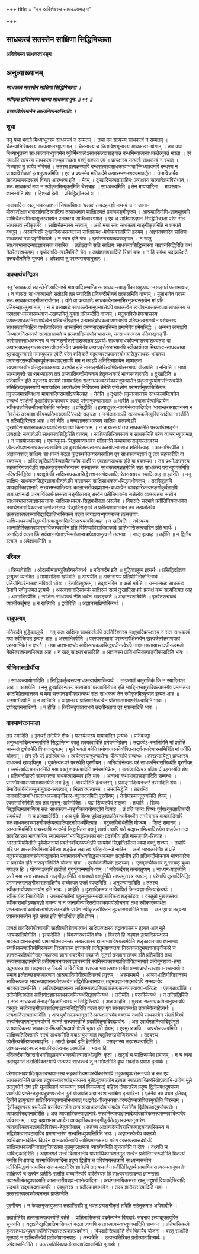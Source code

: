+++
title = "२२ अविशेषस्य साधकत्वभङ्गः"

+++


## साधकत्वं सतस्तेन साक्षिणा सिद्धिमिच्छता

**अविशेषस्य साधकत्वभङ्गः**

## अनुव्याख्यानम्

***साधकत्वं सतस्तेन साक्षिणा सिद्धिमिच्छता ।***

***स्वीकृतं ह्यविशेषस्य साध्या साधकता पुनः ॥ १९ ॥***

***तच्चाविशेषमानेन साध्यमित्यनवस्थितिः ।***

### सुधा

ननु यथा भवतो मिथ्याभूतस्य साधकत्वं न सम्मतम् । तथा मम सत्यस्य साधकत्वं न सम्मतम् । चैतन्यातिरिक्तस्य सत्यताऽनभ्युपगमात् । चैतन्यस्य च क्रियावेशशून्यस्य साधकत्वा-योगात् । तत्र यथा मिथ्याभूतस्य साधकत्वानभ्युपगमेन श्रुतेर्मिथ्यात्वेऽसाधकत्वप्रसङ्गान्न बन्धमिथ्यात्वसाधकतेत्युक्तं भवता । एवं मयाऽपि सत्यस्य साधकत्वमनभ्युपगच्छता वक्तुं शक्यत एव । प्रत्यक्षस्य सत्यत्वे साधकत्वं न स्यात् । मिथ्यात्वं तु त्वयैव नोपेयते । ततश्च प्रत्यक्षस्यापि बन्धसत्यत्वसाधकत्वाभावा‘न्मिथ्यात्वमपि बन्धस्य न प्रत्यक्षविरोधत’ इत्यनुपपन्नमिति । एवं च प्रथममेव मतिकर्दमे कथारम्भणमशक्यमापद्येत । तेनाविचार्यैव तावत्प्रमाणसदसत्त्वं विचार आरब्धव्य इति । मैवम् । दुःखादिसत्यताग्राहिणः प्रत्यक्षस्य सत्यत्वेऽप्यविरोधात् । सतः साधकत्वं मया न स्वीकृतमित्युक्तमिति चेत्तत्राह ॥ साधकत्वमिति ॥ तेन मायावादिना । भावरूपा-ज्ञानस्येति शेषः । हिशब्दो हेतौ । प्रसिद्धिद्योतको वा ।

मायावादिना खलु भावरूपाज्ञानं सिषाधयिषता ‘प्रत्यक्षं तावदहमज्ञो मामन्यं च न जाना-मीत्यपरोक्षावभासदर्शनादि’त्यादिना तत्साधनाय साक्षिप्रत्यक्षं प्रमाणमङ्गीकृतम् । आश्रयप्रतियोगि-ज्ञानभूतमपि साक्षिचैतन्यमित्याद्युत्तरवाक्येन प्रत्यक्षस्य साक्षित्वावगमात् । एवं च साक्षिणाऽज्ञान-सिद्धिमिच्छता परेण सतः साधकत्वं स्वीकृतमेव । साक्षिचैतन्यस्य सत्त्वात् । अतो मया सतः साधकत्वं नाङ्गीकृतमिति न शक्यते वक्तुम् । अस्माभिरपि दुःखादिबन्धसत्यतायां साक्षिप्रत्यक्ष-मेवोपन्यस्तमिति हृदयम् । अज्ञानवशादेव साक्षिणः साधकत्वं मयाऽङ्गीक्रियते । न स्वत इति चेन्न । इतरेतराश्रयत्वप्रसङ्गात् । न खलु साक्ष्यवभासादन्याऽज्ञानसत्ता तवास्ति । ततोऽज्ञाने सति साक्षिणः साधकत्वसिद्धिस्तस्यां चाज्ञानसिद्धिरिति कथं नेतरेतराश्रयत्वम् । द्वयोरनादि-त्वान्नैवमिति चेत् । तर्ह्यज्ञानवशादिति रिक्तं वचः । न हि सर्वथा यद्यन्नापेक्षते तत्तदधीनमिति युज्यते । अपेक्षायां तु परस्पराश्रयानुत्तारः ।

### वाक्यार्थचन्द्रिका

ननु ‘साधकत्वं सतस्तेने’त्यादिभाष्ये मायावादिसम्बन्धि सत्साधक-त्वाङ्गीकारव्युत्पादनमसङ्गतं फलाभावात् । न चासतः साधकत्वाभावे सतोऽपि तन्न स्यादिति प्रतिबन्दीमोचनं तत्फलमिति वाच्यम् । मूलाभावेन परस्य सतः साधकत्वाङ्गीकारायोगात् । योगे वा प्रत्यक्षादेः साधकत्वेनास्माभिरनुपन्यस्तत्वेन मां प्रति प्रतिबन्द्याऽनुत्थानात् । न च प्रत्यक्षादेः साधकत्वेनानुपन्यासेऽपि बाधकत्वेन त्वयोपन्यासात्स्वपक्षासाधकस्य च परपक्षबाधकत्वासम्भवात्त-त्खण्डयितुं युक्ता प्रतिबन्दीति वाच्यम् । मदुक्तविरोधोपन्यासस्य परोक्तसाधकनिरासार्थत्वेन प्रतिबन्दीग्रहणेन प्रत्यक्षादेर्बाधकत्वासम्भवेऽपि प्रतिपक्षत्वसम्भवेन परोक्तस्य साधकत्वानिर्वाहेन व्यर्थत्वादित्यत आस्तामियं प्रमाणसदसत्त्वचिन्ता प्रमाणेनैव प्रमेयसिद्धेः । अन्यथा त्वयाऽपि मिथ्यात्वनिराकरणे सत्यतासाधने च प्रत्यक्षादिप्रमाणोपन्यासस्य, सत्साधकत्वस्य प्रतिवाद्यनङ्गी-कारेणासत्साधकत्वस्य च स्वानङ्गीकारेणाशक्यतयाऽऽवयोः साधकबाधकोपन्यासस्याशक्यतया वा कथाभावप्रसङ्गात्सत्त्वासत्त्वौदासीन्येन प्रमाणेनैव कथाप्रवृत्तेरुभाभ्यामपि स्वीकार्यतया मिथ्यात्व-साधकतया श्रुत्याद्युपन्यासो ममाप्युपपन्न एवेति परेण शङ्किते मदुपन्यस्तप्रमाणस्योभयसिद्धसाधक-भावतया प्रमाणसदसत्त्वविचारपूर्वककथाप्रवृत्तावपि मम न काऽपि क्षतिरित्याशयेन भाष्यकृता स्वप्रमाणस्योभयसिद्धसाधकभावः प्रदर्श्यत इति नासङ्गतिरित्यभिप्रेत्योत्तरभाष्यं योजयति ॥ नन्विति ॥ भाष्ये साध्यानुक्तेः साध्यमध्याहृत्य तत्र प्राप्तप्रतिबन्दीमोचनाय हेतुकथनपरं भाष्यमवतारयति ॥ दुःखादिति ॥ प्रतिवादिन इति प्रकृतस्य परामर्शे मायावादिनः सत्साधकत्वस्वीकारानुपन्यासेन प्रकृतानुपयोगापत्तिस्त्वयेति सन्निहितप्रकृतस्यापि मायावादिन आपरोक्ष्येण निर्दिष्टस्य तेनेति पारोक्ष्येण परामर्शानुपपत्तिरित्यतः प्रकृतत्वमात्रविवक्षया मायावादिपरामर्शोऽयमित्याह ॥ तेनेति ॥ दुःखादेः प्रकृतत्वात्तस्य साधकत्वमित्यनेन सम्बन्धे साक्षिणो दुःखादिसाधकत्वस्य स्पष्टं परेणानुपन्यासादाह ॥ भावेति ॥ स्वाकार्यत्वाभिप्रायेण स्वीकृतत्वोक्तिर्नौपचारिकीति भावेनाह ॥ प्रसिद्धीति ॥ इत्याद्युत्तर-वाक्येनेत्यत्रादिपदेन ‘भावान्तरस्याज्ञानस्य न निवर्तकं तस्याज्ञानविषयप्रतिभासत्वादि’त्यादेः सङ्ग्रहः । नन्वेतावताऽपि सत्साधकमित्युक्तिस्तदीया नास्तीति न तत्सिद्धिरित्यत आह ॥ एवं चेति ॥ नन्वज्ञानसाधकस्य साक्षिणः सत्यत्वेऽपि दुःखादिसत्यतासाधकप्रत्यक्षादिसत्यताया किमागतम् । न च यत्सत्यं तन्न साधकमिति परव्याप्तिभङ्गेन प्रत्यक्षादेः सत्यत्वेऽपि साधकत्वसिद्धिरिति वाच्यम् । साक्षिव्यतिरिक्तसत्यं न साधकमिति परेण व्याप्त्यभ्युपगमात् । न चाप्रयोजकत्वम् । एवमप्युभय-सिद्धप्रमाणाभावेन मतिकर्दमे कथाभावप्रसङ्गस्तदवस्थ एवेत्यतोऽज्ञानसाधकसत्यसाक्षिण एव दुःखादिसत्यतासाधकतयोपन्यासान्न क्षतिरित्याह ॥ अस्माभिरपीति ॥ अज्ञानवशात् साक्षिणः साधकत्वं वदता कूटस्थचैतन्यरूपसाक्षिण एव साधकत्वमज्ञानं तु तत्र सहकारीति वा वक्तव्यम् । अविद्यावृत्तिप्रतिबिम्बतचैतन्यमेव साक्षी स एवाज्ञानसाधक इति वा वक्तव्यम् । तत्र प्रथमेऽज्ञानस्य सहकारिमात्रत्वेऽपि साधककूटस्थचैतन्यस्य सत्त्वात्सतः साधकत्वमक्षतमेवेति सतः साधकत्वं पराभ्युपगतमिति मदिष्टसिद्धिरेव । पक्षद्वयेऽपि साक्षिसाधकत्वसिद्धेरज्ञानसापेक्षत्वादितरेतराश्रयश्च स्यादित्याह ॥ इतरेति ॥ ननु साक्षिणः साधकत्वसिद्धेरज्ञानाधीनत्वेऽपि नाज्ञानस्य साक्षिसाधकत्व-सिद्ध्यधीनत्वम् । तदसिद्धावपि व्यावहारिकाज्ञानादेः सत्त्वसम्भवादित्यतः कालान्तरीयब्रह्मज्ञान-बाध्यत्वेन व्यावहारिकत्वमङ्गीकुर्वताऽपि त्वयाऽज्ञानादौ पारमार्थिकार्थगतसत्त्वानङ्गीकारात् सत्त्वेन प्रतीतिमात्रमेव सत्तेत्येव वक्तव्यतया सत्त्वेन साक्ष्यवभासरूपाज्ञानसत्तायाः साक्षिसाधकत्व-सिद्ध्यधीनता अस्त्येव । वियदादेः सद्भावे प्रतीतिनियमाभावेन तत्रार्थगतमायिकसत्त्वाङ्गीकारेऽप्य-विद्यादिसद्भावे त प्रतीत्यभावाभावेन तत्र तत्प्रतीतेरेव तत्सत्तारूपत्वस्याविद्यादिप्रातिभासिकत्वं वदता त्वयाऽप्यभ्युपगमाच्च तत्सत्तायाः साक्षिसाधकत्वसिद्ध्यधीनत्वाद्युक्तमितरेतराश्रयत्वमित्याह ॥ न खल्विति ॥ तवेत्यस्य आत्मातिरिक्तसर्वापारमार्थिकत्ववादिन इति विशिष्याविद्याविद्यकादेः प्रातिभासिकत्ववादिन इति चार्थः । अनादित्वं वदता किं सर्वथाऽनपेक्षाऽभिमतोतान्यत्रापेक्षायामुत्पत्तौ तदभावः । नाद्य इत्याह ॥ तर्हीति ॥ न द्वितीय इत्याह ॥ अपेक्षायामिति ॥

### परिमल

॥ क्रियावेशेति ॥ औदासीन्यप्रच्युतिहीनस्येत्यर्थः ॥ मतिकर्दम इति ॥ बुद्धिकालुष्य इत्यर्थः । प्रसिद्धिद्योतक इत्युक्तं व्यनक्ति ॥ मायावादिना खल्विति ॥ आश्रयेति ॥ अज्ञानाश्रय प्रतियोगिनोर्ज्ञानेत्यर्थः । प्रतियोगिपदेनात्राज्ञानविषयो ध्येयः । हेतावित्युक्तम् । तद्य्वनक्ति ॥ अतो मयेति ॥ यस्मात्सतः साधकत्वं तेनापि स्वीकृतमत इत्यर्थः । अस्त्वज्ञानादिसाधकं साक्षिरूपं सत्यं दुःखादिसाधकं प्रत्यक्षं कथं सत्यमित्यत आह ॥ अस्माभिरपीति ॥ साक्षिणः साधकत्वं नेति भावेन आशङ्कते ॥ अज्ञानवशादेवेति ॥ इतरेतराश्रयत्वं व्यक्तीकर्तुमाह ॥ न खल्विति ॥ द्वयोरिति ॥ अज्ञानसाक्षिणोरित्यर्थः ।

### यादुपत्यम्

मतिकर्दमे बुद्धिकालुष्ये । ननु सतः साक्षिणः साधकत्वेऽपि तदतिरिक्तस्य चाक्षुषादिप्रत्यक्षस्य न सतः साधकत्वं मया स्वीक्रियत इत्यत आह ॥ अस्माभिरपीति ॥ परस्परसत्तायां परस्परापेक्षितत्वेन खल्वत्रेतरेतराश्रयत्वं परस्याभिप्रेतं न ज्ञप्तौ । तथा चाज्ञानज्ञप्तेः साक्षिसाधकत्वसिद्ध्यधीनत्वेऽपि नाज्ञानसत्तायास्तदधीनत्वमतो नेतरेतराश्रयत्वमित्यत आह ॥ न खलु साक्ष्यवभासादिति ॥ अज्ञानस्य प्रातिभासिकत्वाङ्गीकारादिति भावः ।

### श्रीनिवासतीर्थीया

॥ साधकत्वायोगादिति ॥ सिद्धिकर्तृत्वरूपसाधकत्वायोगादित्यर्थः । तत्प्रत्यक्षं चक्षुरादिकं किं न स्यादित्यत आह ॥ आश्रयेति ॥ ननु दुःखादिबन्धस्य सत्यतायां प्रत्यक्षविरोधत इति भवद्भिश्चक्षुरादिप्रत्यक्षस्यैव प्रमाणतया भवदभिप्रेतत्वात्तस्य च मया सत्त्वानङ्गीकारात्कथं सतः साधकत्वं तेन स्वीकृतमित्युच्यत इत्यत आह ॥ अस्माभिरपीति ॥ न खल्विति ॥ अज्ञानस्य प्रातिभासिकत्वेन प्रतिभासमात्रशरीरत्वादिति भावः । द्वयोरज्ञानसाक्षिणोः ॥ न हीति ॥ किञ्चिदुपकाराभावे तदधीनताया एव मृषात्वादिति भावः ।

### वाक्यार्थरत्नमाला

तन्न स्यादिति । इतःपरं तदीयेति शेषः । परस्येत्यस्य मायावादिन इत्यर्थः । प्रतिबन्द्या अनुत्थानादित्यनन्तरमिति सिद्धान्तिना वक्तुं शक्यत्वादिति प्रमेयमभिप्रेतम् । तद्वाक्येऽ-स्माभिरिति मां प्रतीति चास्मदो द्वयोश्चेति विधानाद्युक्तम् । मूले भवतो ममेति प्रयोगात्परकीयोक्ति-प्रदर्शनभारेणास्माभिरिति मां प्रतीति चोक्तम् । तेन परैः परं प्रतीत्येवार्थः । त्वयेत्यस्यानुपन्यासेना-पीत्यत्रापि सम्बन्धः । तत्खण्डयितुम् प्रत्यक्षस्य बाधकत्वं खण्डयितुम् । युक्तेत्यतःपरं परस्येति पूरणीयम् । अनिर्वाहेनेत्यतः परं साधकनिराससिध्येति पूरणीयम् । व्यर्थत्वादित्यनन्तरमिति मया वक्तुं शक्यत्वादिति प्रमेयमभिप्रेतम् । व्यर्थत्वादित्यत्र प्रतिबन्दीग्रहणस्येति शेषः । प्रतिबन्दीप्राप्तौ साम्यापत्त्या बाधकत्वासम्भव इति भावः । अन्यथा कथाभावप्रसङ्गादिति सम्बन्धः । प्रमाणोपन्यासस्याशक्यतयेति तत्र हेतुः । आवयोरिति हेत्वन्तरम् । प्रसङ्गादित्यनन्तरं तस्मादिति शेषः । तेनाविचार्येत्येतन्मूलानुवाद-रूपत्वात् । भिन्नवाक्यत्वाच्च । उभयसिद्धेति । तदर्थमेव मायावादिसम्बन्धिसत्साधकत्वाङ्गीकार-व्युत्पादनमिति पूरणीयम् । तेनोपक्रमानुगुण्यमिति ज्ञेयम् । एवमस्माभिर्ममेति तत्र तत्र मूलानु-सारेणोक्तिः । यद्वा शिष्यस्येयं शङ्का । तथाहि । शिष्यः सिद्धान्तिमतमाश्रित्य सतः साधकत्वा-नङ्गीकारायोगाद्योगे वेत्याह । तं प्रति चान्यः शिष्यः पूर्वपक्ष्युक्तप्रतिबन्दीं समर्थयते । न च प्रत्यक्षादेरिति । अथ पूर्वः शिष्यः पूर्वपक्ष्युक्तप्रतिबन्धावैयर्थ्येन तन्मोचनाय मायावादिनापि सतःसाधकत्वस्याङ्गीकर्तव्यत्वप्रतिपादनवैयर्थ्यमित्याह । मदुक्तविरोधेतीति योज्यम् । शिष्टं समानम् । आस्तामियमिति ग्रन्थस्यापि सत्यमेवं सिद्धान्तिना वक्तुं शक्यं तथापि परो यद्यास्तामित्यादिरूपेण शङ्केत तदा तत्परिहाराय भाष्यकारेण स्वप्रमाणस्योभयसिद्धसाधकाभावः प्रदर्शनीय इति नासङ्गति-रित्याह । आस्तामियमितीति पूर्वयोजनायां प्रवर्तनवच्छिष्यपक्षेऽपि सत्यमेवं सिद्धान्तिरीत्या त्वया वक्तुं शक्यम् । तथापि यदि पर आस्तामियमित्यादिरीत्या शङ्केत तदा तव परिहारोऽन्यो नास्ति । अतो भाष्यकारेणैव तं प्रति मदुपन्यस्तप्रमाणस्येत्याद्याशयेन स्वप्रमाणस्योभयसिद्धसाधकभावः प्रदर्शनीय इति प्रतिबन्दीमोचनाय भाष्यकारेण स प्रदर्श्यत इति नासङ्गतिरिति योजना ज्ञेया । एवमेवंजातीयके द्रष्टव्यम् । ‘एतद्ग्रन्थीयभावं तु सम्यक् बुध्वा मयाऽत्र हि । योजनाऽकारि तत्प्रीतो गुरुर्भूयान्ममानि-शम् ।’ मतिकर्दमस् तत्कालुष्यम् । साध्यमध्याहृत्येति । अतो मया सतः साधकत्वं नाङ्गीकृतमिति न शक्यते वक्तुमिति साध्यमुत्तरत्र स्पष्टम् । परेणापि दुःखादिसिद्धिः प्रमाणान्तरानङ्गीकारात्साक्षिणैव वाच्येत्यत उक्तं स्पष्टमिति । अनुपन्यासादिति । ततश्च स्वीकृतत्वोपपादनायोग इति भावः । आहेति । दुःखादिकमत्र न विवक्षितं किन्त्वज्ञानमित्याहेत्यर्थः । स्वीकार्यत्वाभिप्रायेणेति । उपचारोक्तीनां बहुलमुपलम्भादौपचारिकत्वशङ्कोदयः । वस्तुतो मुखतस्तथा स्वीकाराभावेऽप्यहमज्ञो मामन्यं च न जानामीत्यादितदीयवाक्यपर्यालोचनया तथा स्वीकारस्यार्थतः प्राप्तत्वात्स्वीकार्यत्वलाभोपपत्तेस्तदभि-प्रायेण स्वीकृतत्वोक्तिर्न तूपचारमात्रमिति भावः । अत एवात्र तद्ग्रन्थ
एवासाधकत्वेन मूले उक्त इति शेषेऽभिप्रेत इति ज्ञेयम् ।

प्रत्यक्षं तावदित्येवोक्तावपि साक्षीत्यविशेषणात्कथं साक्षिप्रत्यक्षस्य तद्वाक्याल्लाभ इत्यत आह मूले आश्रयप्रतियोगीति । इत्यादेरिति । विवरणस्थस्येति शेषः । विवरणे हि अहमज्ञ इत्यादिप्रत्यक्षस्य भावरूपाज्ञानसद्भावे प्रामाण्योक्तयनन्तरं तत्प्रत्यक्षस्य ज्ञानाभावविषयत्वमेवेति शङ्कावारणाय ज्ञानाभाव स्याधिकरणप्रतियोगिरूपस्य निरूपकस्य ज्ञानाभावे प्रत्येतुमशक्यतया निरूपकतदुभयज्ञानाङ्गीकारे च ज्ञानरूपप्रतियोगिसद्भावप्राप्त्या ज्ञानाभावस्यैवाभावप्राप्तेः सुतरां तज्ज्ञानासम्भव इति प्रतिपादिते तथा सत्यस्यात्राज्ञानमिति प्रतीयमानभावरूपाज्ञानस्यापि स्वनिरूपकाश्रयप्रतियोगिज्ञानाभावे प्रत्येतुमशक्य-तया तदुभयस्य ज्ञानसद्भावा ङ्गीकारे च विरोधिज्ञानप्राप्त्या भावरूपज्ञानस्यैवासम्भवप्राप्तेस्तज्ज्ञान-स्याप्ययोगः समान इत्येतच्छङ्कावारणाय आश्रयप्रतियोगीत्यादिवाक्यं प्रवृत्तम् । अस्यायमर्थः । आश्रय-प्रतियोगिज्ञानस्य साक्षिरूपतया भावरूपाज्ञानस्फोरकत्वेन तद्विरोधित्वाभावात् तदुभयज्ञानसद्भावेऽपि सम्भवत्येव भावरूपाज्ञानमिति । आदिपदेनाज्ञानस्य साक्षिगम्यत्वप्रतिपादकतत्प्रकरणगतवाक्य-परिग्रहः । एतावताऽपीति । तदीयोक्तिबलेन साक्षिणोऽज्ञानसाधकत्वमित्यर्थसिद्धावपीत्यर्थः । तदीयेति । परकीयेत्यर्थः । न तत्सिद्धिरिति । सतः साधकत्वं तेनाङ्गीकृतमित्यस्य न सिद्धिरित्यर्थः । अत आहेति । मुखतः सत्साधकमित्यनुक्तावपि वस्तुतः सत्त्वेनाङ्गीकृतसाक्षिणाऽज्ञानसिद्धिरिति वदता सत एव साधकत्वमर्थत उक्तमेवेत्याहेत्यर्थः । प्रत्यक्षादिसत्यतायामिति । अत्र पूर्वोत्तरग्रन्थानुसारि-प्रत्यक्षमात्रमेव वक्तव्यं तथापि साधकत्वेन संमतं विश्वं सत्यमित्यागमानुमानयोरपि स्वमते सत्त्वमस्तीति प्रदर्शयितुमादिपदप्रयोगः । अत एवार्थमतमित्यादिपूर्वमूले प्रत्यक्षादिकस्य साधकत्व-मित्यादिपदप्रयोगोऽपि युक्त इति ज्ञेयम् । एवमुत्तरत्रापि । अप्रयोजकत्वमिति । साक्षिव्यतिरिक्तमपि सत्यं साधकमिति मयाऽभ्युपगमात् त्वदुक्तिरप्रयोजिकेत्यर्थः । तदवस्थ एवेतीत्यत्रेतिशब्दस्यावृत्तिः । आद्यो हेत्वर्थे इति हेतोरिति । प्रसङ्गस्य तदवस्थत्वादिति । एवंशब्दस्तदवस्थत्वस्यापरिहार्यत्वमाह एवमपीति । भवता हि मतिकर्दमपरिहारायोभयसिद्धप्रमाणभावस्योपन्यासार्थप्रवृत्तिः कृता । तादृशं च साक्षिरूपमेव प्रमाणम् । न च त्वया तदभ्युपगतं तदातिरिक्तस्यापि सत्यस्य साधकत्वं तु न ममेष्टमिति वृथा भवदीयः प्रयास इत्यर्थः ।

परेणाज्ञानवशादित्युक्तावप्यज्ञानस्य सहकारित्वमात्रस्वीकारेणापि तदुक्तयुपपत्तेस्तत्पक्षे च सत एव साधकत्वमिति प्राप्त्या तद्दूषणस्यावश्योद्भाव्यस्य मूलेऽनुक्तययोग इत्यतः स्पष्टत्वाच्छिष्यैरेवोह्यत्वाभि-प्रायेण मूले तदनुक्तेर्न दोष इति मूलाभिप्रायं व्यञ्जयन् स्वयं विकल्प्याद्यं बहिरेव दोषान्तरेण प्रदूष्य द्वितीयपक्षदूषणस्य प्रथमेऽपि प्राप्तेस्तदुभयदूषणपरत्वेन मूलं योजयति अज्ञानवशात्साक्षिण इत्यादिना । एतेनैव तत्र प्रथम इतिवद् द्वितीये इत्युक्तवा प्रातिस्विकदूषणानभिधानात् पक्षद्वयेऽ-पीत्युभयसाधारणदोषमात्रोक्तिरयुक्तेति निरस्तम् । द्वितीयदूषणस्य प्रथमेऽपि प्रसक्तिसत्त्वेन तन्मात्रासाधारणदोषाभावादेव मेलनेनैव द्वितीयपक्षदूषणोपपत्तेः । व्यावहारिकज्ञानादेरिति । अत्र व्यावहारिकस्याज्ञानादेः सत्त्वमित्यस्याज्ञानादेर्व्यावहारिकसत्त्वसम्भवादित्यत्रैव पर्यवसानम् । यद्वा ब्रह्मज्ञानबाध्यत्वेन व्यावहारिकत्वमङ्गीकुर्वतेत्युत्तरग्रन्थानुसारेण व्यावहारिकत्वमज्ञानादिविशेषण-हेतुतयोक्तम् । ततश्च अज्ञानादेर्व्यावहारिकत्वाद्व्यावहारिकस्य च सद्विशेषत्वाद्घटादाविव प्रमाणान्तरेण सत्त्वसिध्युपपत्तिरिति भावः । अज्ञानस्येत्येव वक्तव्ये क्वचिदज्ञानादेरित्यादिपदेन ज्ञानकार्यस्यापि साक्षिप्रमाणकतया परेण वक्तव्यत्वात्तदंशेऽपि साक्षिसाधकत्वविचारप्रवृत्तिपरतया मूलमुपलक्षणया व्याख्येयमिति सूचनायेति न दोषः । वक्ष्यति च आविद्यकादेरिति । अज्ञानगतं सत्त्वं किमात्मनीव पारमार्थिकमर्थगतमुत सत्त्वेन प्रतीतिमात्ररूपमिति विकल्पं मनसि निधायाद्यं पारमार्थिकेत्यादिना प्रदूष्य द्वितीयं च परिशेषयंस्तत्रापि साक्ष्यन्यसत्त्वेन प्रतीतिसिद्धार्थगतमायिकसत्ताकघटादेरिवाज्ञानेऽपि तदन्यसत्त्वेन प्रतीतिसिद्धार्थगतमायिकसत्त्वरूपतानुपपत्तेः साक्षिरूपे च सत्त्वेन प्रतीतिः सत्तेति वाच्यमित्यपि परिशेषयन्न हि साक्ष्यवभासादन्या ज्ञानसत्ता तवास्तीत्येतदुपपादयति कालान्तरीयब्रह्म-ज्ञानेत्यादिना । अर्थगतमायिकसत्ता खलु तद्दूषणं वियदादेरित्यादि सद्भावे सद्भावदशायामपि । एवमुत्तरत्र । प्रतीत्यभावाभावेन । तस्य ज्ञातैकसत्त्वादिति भावः । तत्सत्तारूपत्वस्येत्यनन्तरं प्राप्तेश्चेति

पूरणीयम् । न केवलमुक्तयुक्तया तत्प्राप्तिरपि तु भवताऽप्यङ्गीकृतं तदिति सहेतुकमाह अविषादीति ।

तत्प्रतीतेरेव तत्सत्तारूपत्वस्येति वर्तते । प्रातिभासिकत्वं वदतेत्यनेन वियदादेः सद्भाव इत्याद्युक्तयुक्तिं सूचयति । यद्वाऽविद्यादिप्रातिभासिकत्वं वदता त्वयापि सत्तारूपत्वस्याभ्युपगमादिति सम्बन्धः । प्रतिभासिकत्वे कुतस्तथाऽभ्युपगमापत्तिरित्यतस्तत्प्रकारप्रदर्शनम् । वियदादेरित्यादीति शेषं विहायैव योजना । वस्तु साक्षीति मूलपाठे न खल्वितीत्येवं प्रतीकोपादानपाठः । अन्यत्रेति । उत्पत्त्यतिरिक्त प्रतीत्यादावित्यर्थः । अपेक्षायामितीति । उत्पत्त्यतिरिक्तप्रतीत्यादावपेक्षायामिति मूलार्थः ।

